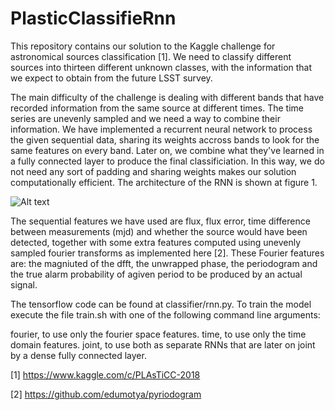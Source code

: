 # PlasticClassifieRnn

This repository contains our solution to the Kaggle challenge for astronomical sources classification [1]. We need to classify different sources into thirteen different unknown classes, with the information that we expect to obtain from the future LSST survey.


The main difficulty of the challenge is dealing with different bands that have recorded information from the same source at different times. The time series are unevenly sampled and we need a way to combine their information. We have implemented a recurrent neural network to process the given sequential data, sharing its weights accross bands to look for the same features on every band. Later on, we combine what they've learned in a fully connected layer to produce the final classificiation. In this way, we do not need any sort of padding and sharing weights makes our solution computationally efficient. The architecture of the RNN is shown at figure 1. 

![Alt text](architecture.png?raw=true "Architecture of the RNN used to classify the astronomical sources")

The sequential features we have used are flux, flux error, time difference between measurements (mjd) and whether the source would have been detected, together with some extra features computed using unevenly sampled fourier transforms as implemented here [2]. These Fourier features are: the magniuted of the dfft, the unwrapped phase, the periodogram and the true alarm probability of  agiven period to be produced by an actual signal.


The tensorflow code can be found at classifier/rnn.py. To train the model execute the file train.sh with one of the following command line arguments:

  fourier, to use only the fourier space features.
  time, to use only the time domain features.
  joint, to use both as separate RNNs that are later on joint by a dense fully connected layer.


[1] https://www.kaggle.com/c/PLAsTiCC-2018

[2] https://github.com/edumotya/pyriodogram
